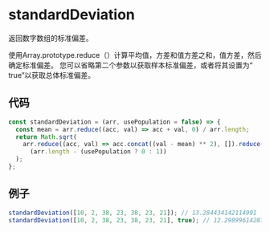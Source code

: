 # standardDeviation

返回数字数组的标准偏差。

使用Array.prototype.reduce（）计算平均值，方差和值方差之和，值方差，然后
确定标准偏差。
您可以省略第二个参数以获取样本标准偏差，或者将其设置为“ true”以获取总体标准偏差。

## 代码

```js
const standardDeviation = (arr, usePopulation = false) => {
  const mean = arr.reduce((acc, val) => acc + val, 0) / arr.length;
  return Math.sqrt(
    arr.reduce((acc, val) => acc.concat((val - mean) ** 2), []).reduce((acc, val) => acc + val, 0) /
      (arr.length - (usePopulation ? 0 : 1))
  );
};
```

## 例子

```js
standardDeviation([10, 2, 38, 23, 38, 23, 21]); // 13.284434142114991 (sample)
standardDeviation([10, 2, 38, 23, 38, 23, 21], true); // 12.29899614287479 (population)
```
